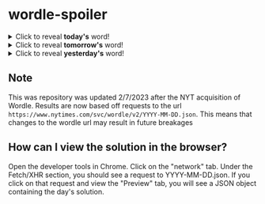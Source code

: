 # wordle-spoiler

<details>
  <summary>Click to reveal <b>today's</b> word!</summary>
  <br>
  <b> crepe </b>
</details>

<details>
  <summary>Click to reveal <b>tomorrow's</b> word!</summary>
  <br>
  <b> crisp </b>
</details>

<details>
  <summary>Click to reveal <b>yesterday's</b> word!</summary>
  <br>
  <b> upper </b>
</details>

## Note
This was repository was updated 2/7/2023 after the NYT acquisition of Wordle. Results are now based off requests to the url `https://www.nytimes.com/svc/wordle/v2/YYYY-MM-DD.json`. This means that changes to the wordle url may result in future breakages

## How can I view the solution in the browser?
Open the developer tools in Chrome. Click on the "network" tab. Under the Fetch/XHR section, you should see a request to YYYY-MM-DD.json. If you click on that request and view the "Preview" tab, you will see a JSON object containing the day's solution.